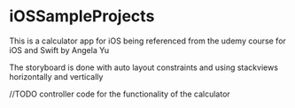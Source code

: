 # iOSSampleProjects


This is a calculator app for iOS
being referenced from the udemy course for iOS and Swift by Angela Yu

The storyboard is done
with auto layout constraints
and using stackviews horizontally and vertically


//TODO controller code for the functionality of the calculator


